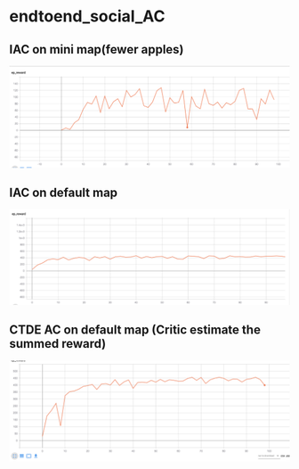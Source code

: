 # endtoend_social_AC
## IAC on mini map(fewer apples)
![image](https://github.com/xuezzee/endtoend_social_pg/blob/IAC/picture/IAC_on_mini_map.png?raw=true)





## IAC on default map
![image](https://github.com/xuezzee/endtoend_social_pg/blob/IAC/picture/IAC_on_default_small.png?raw=true)





## CTDE AC on default map (Critic estimate the summed reward)
![image](https://github.com/xuezzee/endtoend_social_pg/blob/IAC/picture/CTDE_AC_on_default_small.png?raw=true)
